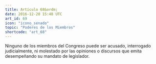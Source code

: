 ```yaml
---
title: Artículo 68&ordm;
date: 2016-12-28 15:48 UTC
art_id: 69
icon: "icono_senado"
topic: "Poderes de los Miembros"
shortcode: "art_68"
---
```

Ninguno de los miembros del Congreso puede ser acusado, interrogado judicialmente, ni molestado por las opiniones o discursos que emita desempeñando su mandato de legislador.
